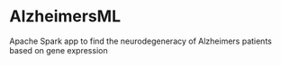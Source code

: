 # AlzheimersML
Apache Spark app to find the neurodegeneracy of Alzheimers patients based on gene expression
